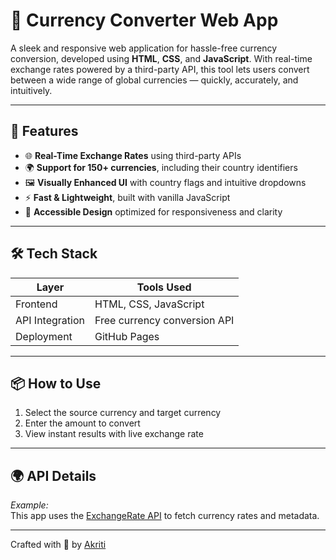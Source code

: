 # 💱 Currency Converter Web App

A sleek and responsive web application for hassle-free currency conversion, developed using **HTML**, **CSS**, and **JavaScript**. With real-time exchange rates powered by a third-party API, this tool lets users convert between a wide range of global currencies — quickly, accurately, and intuitively.

---

## 🚀 Features

- 🌐 **Real-Time Exchange Rates** using third-party APIs  
- 🌍 **Support for 150+ currencies**, including their country identifiers  
- 🖼️ **Visually Enhanced UI** with country flags and intuitive dropdowns  
- ⚡ **Fast & Lightweight**, built with vanilla JavaScript  
- 🎯 **Accessible Design** optimized for responsiveness and clarity

---

## 🛠️ Tech Stack

| Layer         | Tools Used                       |
|---------------|----------------------------------|
| Frontend      | HTML, CSS, JavaScript            |
| API Integration | Free currency conversion API   |
| Deployment    | GitHub Pages                     |

---

## 📦 How to Use

1. Select the source currency and target currency
2. Enter the amount to convert
3. View instant results with live exchange rate

---

## 🌍 API Details

_Example:_  
This app uses the [ExchangeRate API](https://cdn.jsdelivr.net/npm/@fawazahmed0/currency-api@latest/v1/currencies) to fetch currency rates and metadata.

---

Crafted with 🤍 by [Akriti](https://www.linkedin.com/in/akriti-kumari-116a03251/)  
